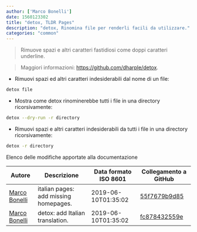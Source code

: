 ```yaml
---
author: ['Marco Bonelli']
date: 1560123302
title: "detox, TLDR Pages"
description: "detox, Rinomina file per renderli facili da utilizzare."
categories: "common"
---
```

> Rimuove spazi e altri caratteri fastidiosi come doppi caratteri underline.

> Maggiori informazioni: <https://github.com/dharple/detox>.

- Rimuovi spazi ed altri caratteri indesiderabili dal nome di un file:

```bash
detox file
```

- Mostra come detox rinominerebbe tutti i file in una directory ricorsivamente:

```bash
detox --dry-run -r directory
```

- Rimuovi spazi e altri caratteri indesiderabili da tutti i file in una directory ricorsivamente:

```bash
detox -r directory
```
Elenco delle modifiche apportate alla documentazione


Autore | Descrizione | Data formato ISO 8601 | Collegamento a GitHub
------|-----|-----|-----
[Marco Bonelli](mailto:marco@mebeim.net) | italian pages: add missing homepages. | 2019-06-10T01:35:02 | [55f7679b9d85](https://github.com/tldr-pages/tldr/commit/55f7679b9d85480f6c81738bd32c7901a1db36fe)
[Marco Bonelli](mailto:mb5.marcob@gmail.com) | detox: add Italian translation. | 2019-06-10T01:35:02 | [fc878432559e](https://github.com/tldr-pages/tldr/commit/fc878432559eee9d584ea9262700493fc9fc81bd)

